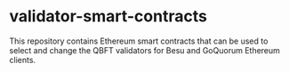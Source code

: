# validator-smart-contracts

This repository contains Ethereum smart contracts that can be used to select and change the QBFT validators for Besu and GoQuorum Ethereum clients.

